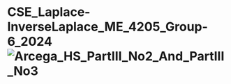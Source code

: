 # CSE_Laplace-InverseLaplace_ME_4205_Group-6_2024![Arcega_HS_PartIII_No2_And_PartIII_No3](https://github.com/hannahsuzette/CSE_Laplace-InverseLaplace_ME_4205_Group-6_2024/assets/159096382/18831c4e-d2a2-4d1a-b898-1460915b2b30)
